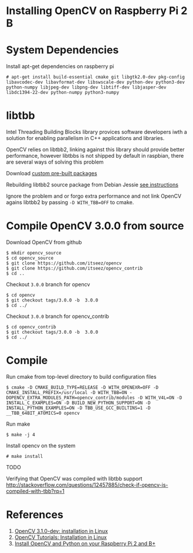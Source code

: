 Installing OpenCV on Raspberry Pi 2 B
========

# System Dependencies

Install apt-get dependencies on raspberry pi

    # apt-get install build-essential cmake git libgtk2.0-dev pkg-config libavcodec-dev libavformat-dev libswscale-dev python-dev python3-dev python-numpy libjpeg-dev libpng-dev libtiff-dev libjasper-dev libdc1394-22-dev python-numpy python3-numpy



# libtbb

Intel Threading Building Blocks library provices software developers iwth a solution for enabling parallelism in C++ applications and libraries.

OpenCV relies on libtbb2, linking against this library should provide better performance, however libtbbs is not shipped by default in raspbian, there are several ways of solving this problem


Download [custom pre-built packages](todo)

Rebuilding libtbb2 source package from Debian Jessie [see instructions](libtbb2.md)


Ignore the problem and or forgo extra performance and not link OpenCV agains libtbb2 by passing `-D WITH_TBB=OFF` to cmake.



# Compile OpenCV 3.0.0 from source


Download OpenCV from github

    $ mkdir opencv_source
    $ cd opencv_source
    $ git clone https://github.com/itseez/opencv
    $ git clone https://github.com/itseez/opencv_contrib
    $ cd ..

Checkout `3.0.0` branch for opencv

    $ cd opencv
    $ git checkout tags/3.0.0 -b  3.0.0
    $ cd ../

Checkout `3.0.0` branch for opencv_contrib

    $ cd opencv_contrib
    $ git checkout tags/3.0.0 -b  3.0.0
    $ cd ../



# Compile

Run cmake from top-level directory to build configuration files


    $ cmake -D CMAKE_BUILD_TYPE=RELEASE -D WITH_OPENEXR=OFF -D CMAKE_INSTALL_PREFIX=/usr/local -D WITH_TBB=ON -DOPENCV_EXTRA_MODULES_PATH=opencv_contrib/modules -D WITH_V4L=ON -D INSTALL_C_EXAMPLES=ON -D BUILD_NEW_PYTHON_SUPPORT=ON -D INSTALL_PYTHON_EXAMPLES=ON -D TBB_USE_GCC_BUILTINS=1 -D __TBB_64BIT_ATOMICS=0 opencv


Run make

    $ make -j 4


Install opencv on the system


    # make install


TODO

Verifying that OpenCV was compiled with libtbb support
http://stackoverflow.com/questions/12457885/check-if-opencv-is-compiled-with-tbb?rq=1


# References

1. [OpenCV 3.1.0-dev: installation in Linux](http://docs.opencv.org/master/d7/d9f/tutorial_linux_install.html#gsc.tab=0)
2. [OpenCV Tutorials: Installation in Linux](http://docs.opencv.org/2.4/doc/tutorials/introduction/linux_install/linux_install.html#linux-installation)
3. [Install OpenCV and Python on your Raspberry Pi 2 and B+](http://www.pyimagesearch.com/2015/02/23/install-opencv-and-python-on-your-raspberry-pi-2-and-b/)
